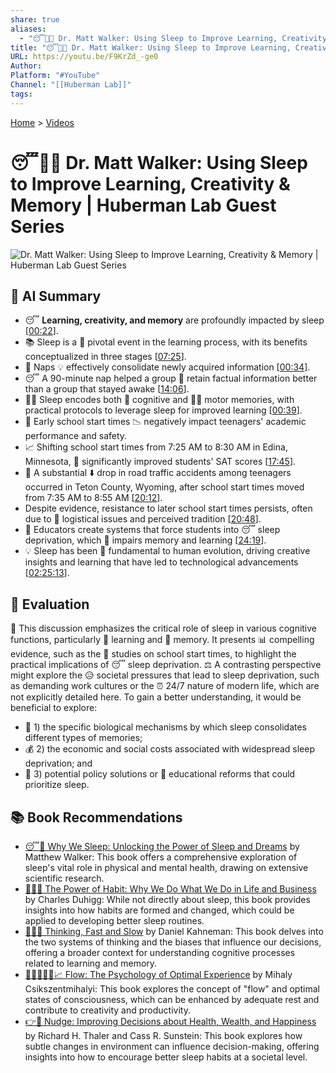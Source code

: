 ```yaml
---
share: true
aliases:
  - "😴🧠💡 Dr. Matt Walker: Using Sleep to Improve Learning, Creativity & Memory | Huberman Lab Guest Series"
title: "😴🧠💡 Dr. Matt Walker: Using Sleep to Improve Learning, Creativity & Memory | Huberman Lab Guest Series"
URL: https://youtu.be/F9KrZd_-ge0
Author: 
Platform: "#YouTube"
Channel: "[[Huberman Lab]]"
tags: 
---
```

[Home](../index.md) > [Videos](./index.md)  
# 😴🧠💡 Dr. Matt Walker: Using Sleep to Improve Learning, Creativity & Memory | Huberman Lab Guest Series  
![Dr. Matt Walker: Using Sleep to Improve Learning, Creativity & Memory | Huberman Lab Guest Series](https://youtu.be/F9KrZd_-ge0)  
  
## 🤖 AI Summary  
- 😴 **Learning, creativity, and memory** are profoundly impacted by sleep \[[00:22](http://www.youtube.com/watch?v=F9KrZd_-ge0&t=22)\].  
- 📚 Sleep is a 🔑 pivotal event in the learning process, with its benefits conceptualized in three stages \[[07:25](http://www.youtube.com/watch?v=F9KrZd_-ge0&t=445)\].  
- 🧠 Naps 💡 effectively consolidate newly acquired information \[[00:34](http://www.youtube.com/watch?v=F9KrZd_-ge0&t=34)\].  
- 😴 A 90-minute nap helped a group 💯 retain factual information better than a group that stayed awake \[[14:06](http://www.youtube.com/watch?v=F9KrZd_-ge0&t=846)\].  
- 🏃‍♀️ Sleep encodes both 🧠 cognitive and 🤸‍♀️ motor memories, with practical protocols to leverage sleep for improved learning \[[00:39](http://www.youtube.com/watch?v=F9KrZd_-ge0&t=39)\].  
- 🏫 Early school start times 📉 negatively impact teenagers' academic performance and safety.  
- 📈 Shifting school start times from 7:25 AM to 8:30 AM in Edina, Minnesota, 🚀 significantly improved students' SAT scores \[[17:45](http://www.youtube.com/watch?v=F9KrZd_-ge0&t=1065)\].  
- 🚗 A substantial ⬇️ drop in road traffic accidents among teenagers occurred in Teton County, Wyoming, after school start times moved from 7:35 AM to 8:55 AM \[[20:12](http://www.youtube.com/watch?v=F9KrZd_-ge0&t=1212)\].  
- Despite evidence, resistance to later school start times persists, often due to 🚌 logistical issues and perceived tradition \[[20:48](http://www.youtube.com/watch?v=F9KrZd_-ge0&t=1248)\].  
- 🍎 Educators create systems that force students into 😴 sleep deprivation, which 🧠 impairs memory and learning \[[24:19](http://www.youtube.com/watch?v=F9KrZd_-ge0&t=1459)\].  
- 💡 Sleep has been 🧬 fundamental to human evolution, driving creative insights and learning that have led to technological advancements \[[02:25:13](http://www.youtube.com/watch?v=F9KrZd_-ge0&t=8713)\].  
  
## 🤔 Evaluation  
🛌 This discussion emphasizes the critical role of sleep in various cognitive functions, particularly 🧠 learning and 💾 memory. It presents 📊 compelling evidence, such as the 🏫 studies on school start times, to highlight the practical implications of 😴 sleep deprivation. ⚖️ A contrasting perspective might explore the 😥 societal pressures that lead to sleep deprivation, such as demanding work cultures or the ⏰ 24/7 nature of modern life, which are not explicitly detailed here. To gain a better understanding, it would be beneficial to explore:  
* 🧠 1) the specific biological mechanisms by which sleep consolidates different types of memories;  
* 💰 2) the economic and social costs associated with widespread sleep deprivation; and  
* 📝 3) potential policy solutions or 🍎 educational reforms that could prioritize sleep.  
  
## 📚 Book Recommendations  
* [😴💭 Why We Sleep: Unlocking the Power of Sleep and Dreams](../books/why-we-sleep-unlocking-the-power-of-sleep-and-dreams.md) by Matthew Walker: This book offers a comprehensive exploration of sleep's vital role in physical and mental health, drawing on extensive scientific research.  
* [🔄🧠💪 The Power of Habit: Why We Do What We Do in Life and Business](../books/the-power-of-habit.md) by Charles Duhigg: While not directly about sleep, this book provides insights into how habits are formed and changed, which could be applied to developing better sleep routines.  
* [🤔🐇🐢 Thinking, Fast and Slow](../books/thinking-fast-and-slow.md) by Daniel Kahneman: This book delves into the two systems of thinking and the biases that influence our decisions, offering a broader context for understanding cognitive processes related to learning and memory.  
* [🌊🧘🏼‍♀️🧠📈 Flow: The Psychology of Optimal Experience](../books/flow-the-psychology-of-optimal-experience.md) by Mihaly Csikszentmihalyi: This book explores the concept of "flow" and optimal states of consciousness, which can be enhanced by adequate rest and contribute to creativity and productivity.  
* [👉🤏 Nudge: Improving Decisions about Health, Wealth, and Happiness](../books/nudge.md) by Richard H. Thaler and Cass R. Sunstein: This book explores how subtle changes in environment can influence decision-making, offering insights into how to encourage better sleep habits at a societal level.